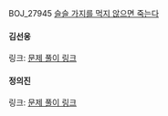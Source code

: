 BOJ_27945 [슬슬 가지를 먹지 않으면 죽는다](https://www.acmicpc.net/problem/27945)<br>

#### 김선웅
링크: [문제 풀이 링크](https://github.com/dnd2dnd/coding-test/blob/e51dc7335843ba55aa31f6dce7b3d1e11f3aeb32/src/com/solution/baekjoon/mst/BOJ27945.java)

#### 정의진
링크: [문제 풀이 링크](https://github.com/uijin-j/algorithm-coding-test/tree/main/%EB%B0%B1%EC%A4%80/Gold/27945.%E2%80%85%EC%8A%AC%EC%8A%AC%E2%80%85%EA%B0%80%EC%A7%80%EB%A5%BC%E2%80%85%EB%A8%B9%EC%A7%80%E2%80%85%EC%95%8A%EC%9C%BC%EB%A9%B4%E2%80%85%EC%A3%BD%EB%8A%94%EB%8B%A4)
